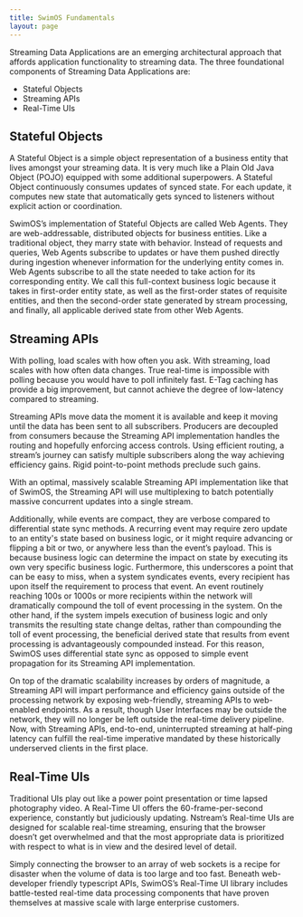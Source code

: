 ```yaml
---
title: SwimOS Fundamentals
layout: page
---
```


Streaming Data Applications are an emerging architectural approach that affords application functionality to streaming data. The three foundational components of Streaming Data Applications are:

- Stateful Objects
- Streaming APIs
- Real-Time UIs

## Stateful Objects

A Stateful Object is a simple object representation of a business entity that lives amongst your streaming data. It is very much like a Plain Old Java Object (POJO) equipped with some additional superpowers. A Stateful Object continuously consumes updates of synced state. For each update, it computes new state that automatically gets synced to listeners without explicit action or coordination.
 
SwimOS’s implementation of Stateful Objects are called Web Agents. They are web-addressable, distributed objects for business entities. Like a traditional object, they marry state with behavior. Instead of requests and queries, Web Agents subscribe to updates or have them pushed directly during ingestion whenever information for the underlying entity comes in. Web Agents subscribe to all the state needed to take action for its corresponding entity. We call this full-context business logic because it takes in first-order entity state, as well as the first-order states of requisite entities, and then the second-order state generated by stream processing, and finally, all applicable derived state from other Web Agents.

## Streaming APIs

With polling, load scales with how often you ask. With streaming, load scales with how often data changes. True real-time is impossible with polling because you would have to poll infinitely fast. E-Tag caching has provide a big improvement, but cannot achieve the degree of low-latency compared to streaming.

Streaming APIs move data the moment it is available and keep it moving until the data has been sent to all subscribers. Producers are decoupled from consumers because the Streaming API implementation handles the routing and hopefully enforcing access controls. Using efficient routing, a stream’s journey can satisfy multiple subscribers along the way achieving efficiency gains. Rigid point-to-point methods preclude such gains.
 
With an optimal, massively scalable Streaming API implementation like that of SwimOS, the Streaming API will use multiplexing to batch potentially massive concurrent updates into a single stream.

Additionally, while events are compact, they are verbose compared to differential state sync methods. A recurring event may require zero update to an entity's state based on business logic, or it might require advancing or flipping a bit or two, or anywhere less than the event’s payload. This is because business logic can determine the impact on state by executing its own very specific business logic. Furthermore, this underscores a point that can be easy to miss, when a system syndicates events, every recipient has upon itself the requirement to process that event. An event routinely reaching 100s or 1000s or more recipients within the network will dramatically compound the toll of event processing in the system. On the other hand, if the system impels execution of business logic and only transmits the resulting state change deltas, rather than compounding the toll of event processing, the beneficial derived state that results from event processing is advantageously compounded instead. For this reason, SwimOS uses differential state sync as opposed to simple event propagation for its Streaming API implementation.

On top of the dramatic scalability increases by orders of magnitude, a Streaming API will impart performance and efficiency gains outside of the processing network by exposing web-friendly, streaming APIs to web-enabled endpoints. As a result, though User Interfaces may be outside the network, they will no longer be left outside the real-time delivery pipeline. Now, with Streaming APIs, end-to-end, uninterrupted streaming at half-ping latency can fulfill the real-time imperative mandated by these historically underserved clients in the first place.

## Real-Time UIs

Traditional UIs play out like a power point presentation or time lapsed photography video. A Real-Time UI offers the 60-frame-per-second experience, constantly but judiciously updating. Nstream’s Real-time UIs are designed for scalable real-time streaming, ensuring that the browser doesn’t get overwhelmed and that the most appropriate data is prioritized with respect to what is in view and the desired level of detail.

Simply connecting the browser to an array of web sockets is a recipe for disaster when the volume of data is too large and too fast. Beneath web-developer friendly typescript APIs, SwimOS’s Real-Time UI library includes battle-tested real-time data processing components that have proven themselves at massive scale with large enterprise customers.
